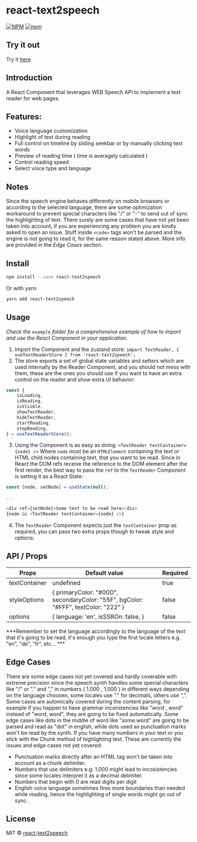# react-text2speech

[![NPM](https://img.shields.io/npm/v/react-text2speech.svg)](https://www.npmjs.com/package/react-text2speech)
[![npm](https://img.shields.io/npm/dm/react-text2speech.svg)](https://www.npmjs.com/package/react-text2speech)

## Try it out

Try it [here](https://kais3rp.github.io/react-text2speech/)

## Introduction

A React Component that leverages WEB Speech API to implement a text reader for web pages.

## Features:

-   Voice language customization
-   Highlight of text during reading
-   Full control on timeline by sliding seekbar or by manually clicking text words
-   Preview of reading time ( time is averagely calculated )
-   Control reading speed
-   Select voice type and language

## Notes

Since the speech engine behaves differently on mobile browsers or according to the selected language, there are some optimization workaround to prevent special characters like "/" or "-" to send out of sync the highlighting of text. There surely are some cases that have not yet been taken into account, if you are experiencing any problem you are kindly asked to open an issue.
Stuff inside `<code>` tags won't be parsed and the engine is not going to read it, for the same reason stated above.
More info are provided in the *Edge Cases* section.

## Install

```bash
npm install --save react-text2speech
```

Or with yarn:

```bash
yarn add react-text2speech
```

## Usage

_Check the `example` folder for a comprehensive example of how to import and use the React Component in your application._

1. Import the Component and the zustand store:
   `import TextReader, { useTextReaderStore } from 'react-text2speech';`
2. The store exports a set of global state variables and setters which are used internally by the Reader Component, and you should not mess with them, these are the ones you should use if you want to have an extra control on the reader and show extra UI behavior:

```javascript
const {
	isLoading,
	isReading,
	isVisible,
	showTextReader,
	hideTextReader,
	startReading,
	stopReading,
} = useTextReaderStore();
```

3. Using the Component is as easy as doing:
   `<TextReader textContainer={node} />`
   Where `node` must be an `HTMLElement` containing the text or HTML child nodes containing text, that you want to be read.
   Since in React the DOM refs receive the reference to the DOM element after the first render, the best way to pass the `ref` to the `TextReader` Component is setting it as a React State:

```javascript
const [node, setNode] = useState(null);

...

<div ref={setNode}>Some text to be read here</div>
{node && <TextReader textContainer={node} />}

```

4. The `TextReader` Component expects just the `textContainer` prop as required, you can pass two extra props though to tweak style and options:

## API / Props

| Props         | Default value                                                                      | Required |
| ------------- | ---------------------------------------------------------------------------------- | -------- |
| textContainer | undefined                                                                          | true     |
| styleOptions  | { primaryColor: "#00D", secondaryColor: "55F", bgColor: "#FFF", textColor: "222" } | false    |
| options       | { language: 'en', isSSROn: false, }                                                | false    |

***Remember to set the language accordingly to the language of the text that it's going to be read, it's enough you type the first locale letters e.g. "en", "de", "fr", etc... ***

## Edge Cases

There are some edge cases not yet covered and hardly coverable with extreme precision since the speech synth handles some special characters like "/" or "." and "," in numbers ( 1.000 , 1,000 ) in different ways depending on the language choosen, some locales use "." for decimals, others use ",".
Some cases are automically covered during the content parsing, for example if you happen to have grammar inconstencies like "word , word" instead of "word, word", they are going to be fixed automatically.
Some edge cases like dots in the middle of word like "some.word" are going to be parsed and read as "dot" in english, while dots used as punctuation marks won't be read by the synth.
If you have many numbers in your text or you stick with the Chunk method of highlighting text.
These are currently the issues and edge cases not yet covered:

-   Punctuation marks directly after an HTML tag won't be taken into account as a chunk delimiter.
-   Numbers that use delimiters e.g: 1,000 might lead to incosistencies since some locales interpret it as a decimal delimiter.
-   Numbers that begin with 0 are read digits per digit
-   English voice language sometimes fires more boundaries than needed while reading, hence the highlighting of single words might go out of sync.

## License

MIT © [react-text2speech](https://github.com/Kais3rP/react-text2speech)
